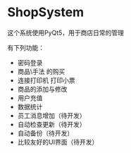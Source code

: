 # ShopSystem
这个系统使用PyQt5，用于商店日常的管理

有下列功能：
- 密码登录
- 商品\手法 的购买
- 连接打印机 打印小票
- 商品的添加与修改
- 用户充值
- 数据统计
- 员工消息增加（待开发）
- 自动检查更新（待开发）
- 自动备份（待开发）
- 比较友好的UI界面（待开发）
